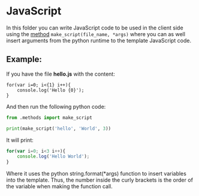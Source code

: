 # JavaScript

In this folder you can write JavaScript code to be used in the client side using the [method](/django_pdr/methods.py) ```make_script(file_name, *args)``` where you can as well insert arguments from the python runtime to the template JavaScript code. 

## Example:
If you have the file **hello.js** with the content:
```JS
for(var i=0; i<{1} i++){
    console.log('Hello {0}');
}
```
And then run the following python code:
```py
from .methods import make_script

print(make_script('hello', 'World', 3))
```
It will print:
```js
for(var i=0; i<3 i++){
    console.log('Hello World');
}
```
Where it uses the python string.format(*args) function to insert variables into the template.
Thus, the number inside the curly brackets is the order of the variable when making the function call.